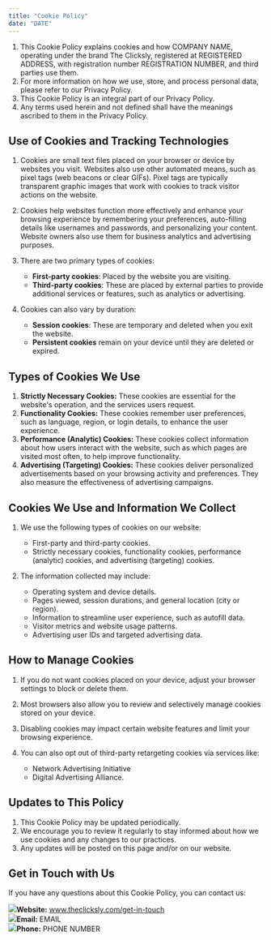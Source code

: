```yaml
---
title: "Cookie Policy"
date: "DATE"
---
```


<div>

1.  This Cookie Policy explains cookies and how COMPANY NAME, operating under the brand The Clicksly, registered at REGISTERED ADDRESS, with registration number REGISTRATION NUMBER, and third parties use them.
2.  For more information on how we use, store, and process personal data, please refer to our Privacy Policy.
3.  This Cookie Policy is an integral part of our Privacy Policy.
4.  Any terms used herein and not defined shall have the meanings ascribed to them in the Privacy Policy.

</div>

<div>

## **Use of Cookies and Tracking Technologies**

1.  Cookies are small text files placed on your browser or device by websites you visit. Websites also use other automated means, such as pixel tags (web beacons or clear GIFs). Pixel tags are typically transparent graphic images that work with cookies to track visitor actions on the website.
2.  Cookies help websites function more effectively and enhance your browsing experience by remembering your preferences, auto-filling details like usernames and passwords, and personalizing your content. Website owners also use them for business analytics and advertising purposes.
3.  There are two primary types of cookies:

    - **First-party cookies**: Placed by the website you are visiting.
    - **Third-party cookies**: These are placed by external parties to provide additional services or features, such as analytics or advertising.

4.  Cookies can also vary by duration:

    - **Session cookies**: These are temporary and deleted when you exit the website.
    - **Persistent cookies** remain on your device until they are deleted or expired.

</div>

<div>

## **Types of Cookies We Use**

1.  **Strictly Necessary Cookies:** These cookies are essential for the website's operation, and the services users request.
2.  **Functionality Cookies:** These cookies remember user preferences, such as language, region, or login details, to enhance the user experience.
3.  **Performance (Analytic) Cookies:** These cookies collect information about how users interact with the website, such as which pages are visited most often, to help improve functionality.
4.  **Advertising (Targeting) Cookies:** These cookies deliver personalized advertisements based on your browsing activity and preferences. They also measure the effectiveness of advertising campaigns.

</div>

<div>

## **Cookies We Use and Information We Collect**

1.  We use the following types of cookies on our website:

    - First-party and third-party cookies.
    - Strictly necessary cookies, functionality cookies, performance (analytic) cookies, and advertising (targeting) cookies.

2.  The information collected may include:

    - Operating system and device details.
    - Pages viewed, session durations, and general location (city or region).
    - Information to streamline user experience, such as autofill data.
    - Visitor metrics and website usage patterns.
    - Advertising user IDs and targeted advertising data.

</div>

<div>

## **How to Manage Cookies**

1.  If you do not want cookies placed on your device, adjust your browser settings to block or delete them.
2.  Most browsers also allow you to review and selectively manage cookies stored on your device.
3.  Disabling cookies may impact certain website features and limit your browsing experience.
4.  You can also opt out of third-party retargeting cookies via services like:

    - Network Advertising Initiative
    - Digital Advertising Alliance.

</div>

<div>

## **Updates to This Policy**

1.  This Cookie Policy may be updated periodically.
2.  We encourage you to review it regularly to stay informed about how we use cookies and any changes to our practices.
3.  Any updates will be posted on this page and/or on our website.

</div>

<div>

## **Get in Touch with Us**

If you have any questions about this Cookie Policy, you can contact us:

<div class="contact-info">
    <img src="/images/policy/web.svg"><span><b>Website:</b> <a href="http://www.theclicksly.com/get-in-touch">www.theclicksly.com/get-in-touch</a></span>
    </div>
<div class="contact-info">
    <img src="/images/policy/mail.svg"><span><b>Email:</b> <a>EMAIL</a></span>
 </div>
<div class="contact-info">
    <img src="/images/policy/phone.svg"><span><b>Phone:</b> <a>PHONE NUMBER</a></span>
</div>

</div>
